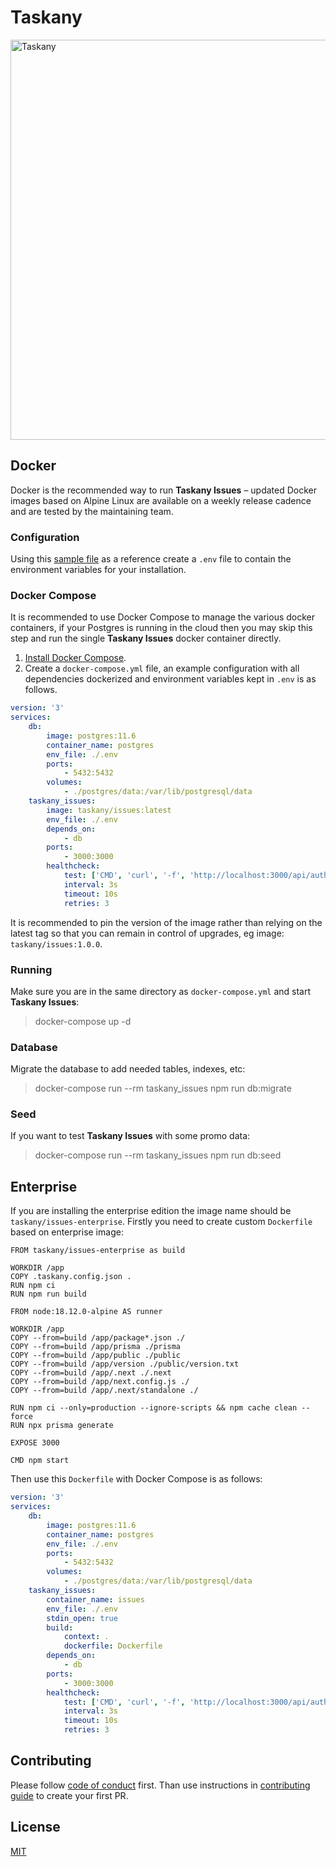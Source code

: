 # Taskany

<img width="640" alt="Taskany" src="https://user-images.githubusercontent.com/982072/186257262-6f79ee44-f949-48b9-a12e-23fd659a7f6f.png">

## Docker

Docker is the recommended way to run **Taskany Issues** – updated Docker images based on Alpine Linux are available on a weekly release cadence and are tested by the maintaining team.

### Configuration

Using this [sample file](https://github.com/taskany-inc/issues/blob/main/.env.example) as a reference create a `.env` file to contain the environment variables for your installation.

### Docker Compose

It is recommended to use Docker Compose to manage the various docker containers, if your Postgres is running in the cloud then you may skip this step and run the single **Taskany Issues** docker container directly.

1. [Install Docker Compose](https://docs.docker.com/compose/install/).
2. Create a `docker-compose.yml` file, an example configuration with all dependencies dockerized and environment variables kept in `.env` is as follows.

```yml
version: '3'
services:
    db:
        image: postgres:11.6
        container_name: postgres
        env_file: ./.env
        ports:
            - 5432:5432
        volumes:
            - ./postgres/data:/var/lib/postgresql/data
    taskany_issues:
        image: taskany/issues:latest
        env_file: ./.env
        depends_on:
            - db
        ports:
            - 3000:3000
        healthcheck:
            test: ['CMD', 'curl', '-f', 'http://localhost:3000/api/auth/signin']
            interval: 3s
            timeout: 10s
            retries: 3
```

It is recommended to pin the version of the image rather than relying on the latest tag so that you can remain in control of upgrades, eg image: `taskany/issues:1.0.0`.

### Running

Make sure you are in the same directory as `docker-compose.yml` and start **Taskany Issues**:

> docker-compose up -d

### Database

Migrate the database to add needed tables, indexes, etc:

> docker-compose run --rm taskany_issues npm run db:migrate

### Seed

If you want to test **Taskany Issues** with some promo data:

> docker-compose run --rm taskany_issues npm run db:seed

## Enterprise

If you are installing the enterprise edition the image name should be `taskany/issues-enterprise`. Firstly you need to create custom `Dockerfile` based on enterprise image:

```
FROM taskany/issues-enterprise as build

WORKDIR /app
COPY .taskany.config.json .
RUN npm ci
RUN npm run build

FROM node:18.12.0-alpine AS runner

WORKDIR /app
COPY --from=build /app/package*.json ./
COPY --from=build /app/prisma ./prisma
COPY --from=build /app/public ./public
COPY --from=build /app/version ./public/version.txt
COPY --from=build /app/.next ./.next
COPY --from=build /app/next.config.js ./
COPY --from=build /app/.next/standalone ./

RUN npm ci --only=production --ignore-scripts && npm cache clean --force
RUN npx prisma generate

EXPOSE 3000

CMD npm start
```

Then use this `Dockerfile` with Docker Compose is as follows:

```yml
version: '3'
services:
    db:
        image: postgres:11.6
        container_name: postgres
        env_file: ./.env
        ports:
            - 5432:5432
        volumes:
            - ./postgres/data:/var/lib/postgresql/data
    taskany_issues:
        container_name: issues
        env_file: ./.env
        stdin_open: true
        build:
            context: .
            dockerfile: Dockerfile
        depends_on:
            - db
        ports:
            - 3000:3000
        healthcheck:
            test: ['CMD', 'curl', '-f', 'http://localhost:3000/api/auth/signin']
            interval: 3s
            timeout: 10s
            retries: 3
```

## Contributing

Please follow [code of conduct](https://github.com/taskany-inc/issues/blob/main/CODE_OF_CONDUCT.md) first. Than use instructions in [contributing guide](https://github.com/taskany-inc/issues/blob/main/CONTRIBUTING.md) to create your first PR.

## License

[MIT](https://github.com/taskany-inc/issues/blob/main/LICENSE)
